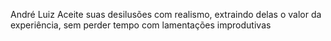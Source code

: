 André Luiz
Aceite suas desilusões com realismo, extraindo delas o valor da experiência, sem perder tempo com lamentações improdutivas
